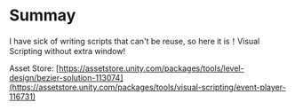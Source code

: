 # Summay
I have sick of writing scripts that can't be reuse, so here it is！Visual Scripting without extra window!

Asset Store: [https://assetstore.unity.com/packages/tools/level-design/bezier-solution-113074](https://assetstore.unity.com/packages/tools/visual-scripting/event-player-116731)
